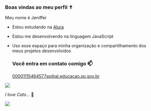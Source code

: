 ### Boas vindas ao meu perfil ✝️

Meu nome é Jeniffer 

- Estou estudando na [Alura](https://www.alura.com.br)
- Estou me desenvolvendo na linguagem JavaScript
- Uso esse espaço para minha organização e compartilhamento dos meus projetos desenvolvidos

  ### Você entra em contato comigo 📫

  00001115464577sp@al.educacao.sp.gov.br

![](https://media1.tenor.com/m/H6Wa34pVmcIAAAAd/chosen-jesus.gif)

_I love Cats..._ 🤍

![](https://media.tenor.com/2m4l360ccV4AAAAi/heart.gif)
